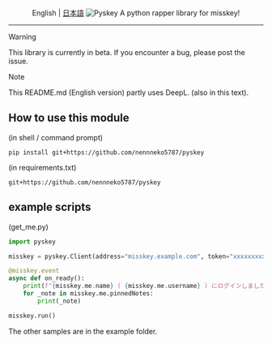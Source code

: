 <div align="center">
English | <a href="README_ja.md">日本語</a>
<img src="https://i.imgur.com/EXCJv2Z.png" alt="Pyskey"></img>
A python rapper library for misskey!
</div>
<hr>

> [!WARNING]
> This library is currently in beta. If you encounter a bug, please post the issue. 

> [!NOTE]
> This README.md (English version) partly uses DeepL. (also in this text).

## How to use this module
(in shell / command prompt)
```shell
pip install git+https://github.com/nennneko5787/pyskey
```
(in requirements.txt)
```
git+https://github.com/nennneko5787/pyskey
```

## example scripts
(get_me.py)
```python
import pyskey

misskey = pyskey.Client(address="misskey.example.com", token="xxxxxxxxxx")

@misskey.event
async def on_ready():
    print(f"{misskey.me.name} ( {misskey.me.username} ) にログインしました")
    for _note in misskey.me.pinnedNotes:
        print(_note)

misskey.run()
```
The other samples are in the example folder.